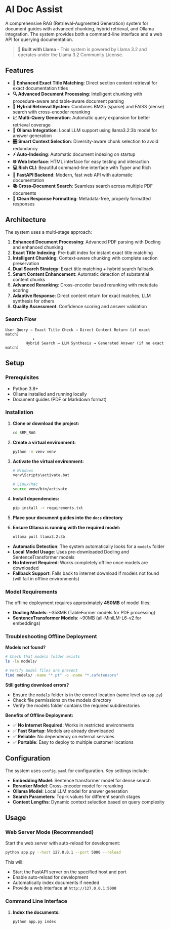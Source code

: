 # AI Doc Assist 

A comprehensive RAG (Retrieval-Augmented Generation) system for document guides with advanced chunking, hybrid retrieval, and Ollama integration. The system provides both a command-line interface and a web API for querying documentation.

> **🤖 Built with Llama** - This system is powered by Llama 3.2 and operates under the Llama 3.2 Community License.

## Features

- **🎯 Enhanced Exact Title Matching**: Direct section content retrieval for exact documentation titles
- **🔍 Advanced Document Processing**: Intelligent chunking with procedure-aware and table-aware document parsing
- **🔄 Hybrid Retrieval System**: Combines BM25 (sparse) and FAISS (dense) search with cross-encoder reranking
- **📈 Multi-Query Generation**: Automatic query expansion for better retrieval coverage
- **🤖 Ollama Integration**: Local LLM support using llama3.2:3b model for answer generation
- **🎛️ Smart Context Selection**: Diversity-aware chunk selection to avoid redundancy
- **⚡ Auto-Indexing**: Automatic document indexing on startup
- **🌐 Web Interface**: HTML interface for easy testing and interaction
- **💻 Rich CLI**: Beautiful command-line interface with Typer and Rich
- **🚀 FastAPI Backend**: Modern, fast web API with automatic documentation
- **📚 Cross-Document Search**: Seamless search across multiple PDF documents
- **🧹 Clean Response Formatting**: Metadata-free, properly formatted responses

## Architecture

The system uses a multi-stage approach:
1. **Enhanced Document Processing**: Advanced PDF parsing with Docling and enhanced chunking
2. **Exact Title Indexing**: Pre-built index for instant exact title matching
3. **Intelligent Chunking**: Context-aware chunking with complete section preservation
4. **Dual Search Strategy**: Exact title matching + hybrid search fallback
5. **Smart Content Enhancement**: Automatic detection of substantial content chunks
6. **Advanced Reranking**: Cross-encoder based reranking with metadata scoring
7. **Adaptive Response**: Direct content return for exact matches, LLM synthesis for others
8. **Quality Assessment**: Confidence scoring and answer validation

### Search Flow
```
User Query → Exact Title Check → Direct Content Return (if exact match)
            ↓
         Hybrid Search → LLM Synthesis → Generated Answer (if no exact match)
```

## Setup

### Prerequisites

- Python 3.8+
- Ollama installed and running locally
- Document guides (PDF or Markdown format)

### Installation

1. **Clone or download the project:**
   ```bash
   cd SRM_RAG
   ```

2. **Create a virtual environment:**
   ```bash
   python -m venv venv
   ```

3. **Activate the virtual environment:**
   ```bash
   # Windows
   venv\Scripts\activate.bat
   
   # Linux/Mac
   source venv/bin/activate
   ```

4. **Install dependencies:**
   ```bash
   pip install -r requirements.txt
   ```

5. **Place your document guides into the `docs` directory**

6. **Ensure Ollama is running with the required model:**
   ```bash
   ollama pull llama3.2:3b
   ```


- **Automatic Detection**: The system automatically looks for a `models` folder
- **Local Model Usage**: Uses pre-downloaded Docling and SentenceTransformer models
- **No Internet Required**: Works completely offline once models are downloaded
- **Fallback Support**: Falls back to internet download if models not found (will fail in offline environments)

### Model Requirements

The offline deployment requires approximately **450MB** of model files:
- **Docling Models**: ~358MB (TableFormer models for PDF processing)
- **SentenceTransformer Models**: ~90MB (all-MiniLM-L6-v2 for embeddings)

### Troubleshooting Offline Deployment

**Models not found?**
```bash
# Check that models folder exists
ls -la models/

# Verify model files are present
find models/ -name "*.pt" -o -name "*.safetensors"
```

**Still getting download errors?**
- Ensure the `models` folder is in the correct location (same level as `app.py`)
- Check file permissions on the models directory
- Verify the models folder contains the required subdirectories

**Benefits of Offline Deployment:**
- ✅ **No Internet Required**: Works in restricted environments
- ✅ **Fast Startup**: Models are already downloaded
- ✅ **Reliable**: No dependency on external services
- ✅ **Portable**: Easy to deploy to multiple customer locations

## Configuration

The system uses `config.yaml` for configuration. Key settings include:

- **Embedding Model**: Sentence transformer model for dense search
- **Reranker Model**: Cross-encoder model for reranking
- **Ollama Model**: Local LLM model for answer generation
- **Search Parameters**: Top-k values for different search stages
- **Context Lengths**: Dynamic context selection based on query complexity

## Usage

### Web Server Mode (Recommended)

Start the web server with auto-reload for development:

```bash
python app.py --host 127.0.0.1 --port 5000 --reload
```

This will:
- Start the FastAPI server on the specified host and port
- Enable auto-reload for development
- Automatically index documents if needed
- Provide a web interface at `http://127.0.0.1:5000`

### Command Line Interface

1. **Index the documents:**
   ```bash
   python app.py index
   ```

